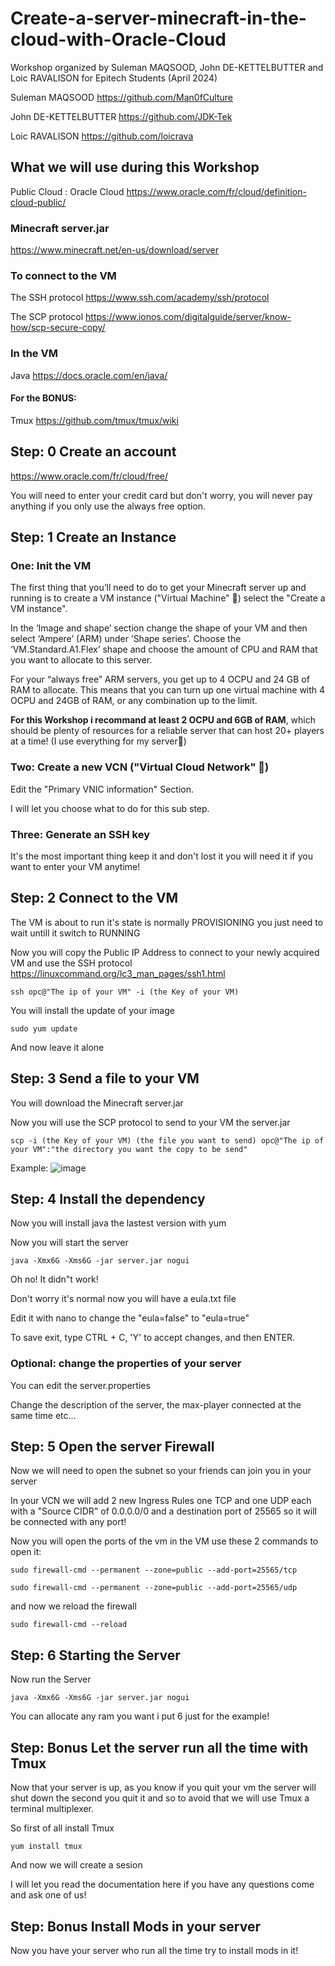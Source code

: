 # Create-a-server-minecraft-in-the-cloud-with-Oracle-Cloud
Workshop organized by Suleman MAQSOOD, John DE-KETTELBUTTER and Loic RAVALISON  for Epitech Students (April 2024)

Suleman MAQSOOD https://github.com/Man0fCulture

John DE-KETTELBUTTER https://github.com/JDK-Tek

Loic RAVALISON https://github.com/loicrava

## What we will use during this Workshop

Public Cloud : Oracle Cloud https://www.oracle.com/fr/cloud/definition-cloud-public/

### Minecraft server.jar

https://www.minecraft.net/en-us/download/server

### To connect to the VM

The SSH protocol https://www.ssh.com/academy/ssh/protocol

The SCP protocol https://www.ionos.com/digitalguide/server/know-how/scp-secure-copy/

### In the VM

Java https://docs.oracle.com/en/java/

#### For the BONUS:

Tmux https://github.com/tmux/tmux/wiki

## Step: 0 Create an account

https://www.oracle.com/fr/cloud/free/

You will need to enter your credit card but don't worry, you will never pay anything if you only use the always free option.

## Step: 1 Create an Instance

### One: Init the VM

The first thing that you’ll need to do to get your Minecraft server up and running is to create a VM instance ("Virtual Machine" 🗿) select the "Create a VM instance".

In the ‘Image and shape’ section change the shape of your VM and then select ‘Ampere’ (ARM) under ’Shape series’. Choose the ‘VM.Standard.A1.Flex’ shape and choose the amount of CPU and RAM that you want to allocate to this server. 

For your “always free” ARM servers, you get up to 4 OCPU and 24 GB of RAM to allocate. This means that you can turn up one virtual machine with 4 OCPU and 24GB of RAM, or any combination up to the limit.

**For this Workshop i recommand at least 2 OCPU and 6GB of RAM**, which should be plenty of resources for a reliable server that can host 20+ players at a time! (I use everything for my server🗿)

### Two: Create a new VCN ("Virtual Cloud Network" 🗿) 

Edit the "Primary VNIC information" Section.

I will let you choose what to do for this sub step.

### Three: Generate an SSH key

It's the most important thing keep it and don't lost it you will need it if you want to enter your VM anytime!

## Step: 2 Connect to the VM

The VM is about to run it's state is normally PROVISIONING you just need to wait untill it switch to RUNNING

Now you will copy the Public IP Address to connect to your newly acquired VM and use the SSH protocol https://linuxcommand.org/lc3_man_pages/ssh1.html

`ssh opc@"The ip of your VM" -i (the Key of your VM)`

You will install the update of your image

`sudo yum update`

And now leave it alone

## Step: 3 Send a file to your VM

You will download the Minecraft server.jar 

Now you will use the SCP protocol to send to your VM the server.jar

`scp -i (the Key of your VM) (the file you want to send) opc@"The ip of your VM":"the directory you want the copy to be send"`

Example:
![image](https://github.com/Man0fCulture/Create-a-server-minecraft-in-the-cloud-with-Oracle-Cloud/assets/114578137/6b930645-dfd6-4b2a-abf9-f04884600383)

## Step: 4 Install the dependency

Now you will install java the lastest version with yum

Now you will start the server

`java -Xmx6G -Xms6G -jar server.jar nogui`

Oh no! It didn"t work!

Don't worry it's normal now you will have a eula.txt file 

Edit it with nano to change the "eula=false" to "eula=true"

To save exit, type CTRL + C, 'Y' to accept changes, and then ENTER.

### Optional: change the properties of your server

You can edit the server.properties

Change the description of the server, the max-player connected at the same time etc...

## Step: 5 Open the server Firewall

Now we will need to open the subnet so your friends can join you in your server

In your VCN we will add 2 new Ingress Rules one TCP and one UDP each with a "Source CIDR" of 0.0.0.0/0 and a destination port of 25565 so it will be connected with any port!

Now you will open the ports of the vm in the VM use these 2 commands to open it:

`sudo firewall-cmd --permanent --zone=public --add-port=25565/tcp`

`sudo firewall-cmd --permanent --zone=public --add-port=25565/udp`

and now we reload the firewall

`sudo firewall-cmd --reload`

## Step: 6 Starting the Server

Now run the Server

`java -Xmx6G -Xms6G -jar server.jar nogui`

You can allocate any ram you want i put 6 just for the example!

## Step: Bonus Let the server run all the time with Tmux

Now that your server is up, as you know if you quit your vm the server will shut down the second you quit it and so to avoid that we will use Tmux a terminal multiplexer.

So first of all install Tmux

`yum install tmux`

And now we will create a sesion

I will let you read the documentation here if you have any questions come and ask one of us!

## Step: Bonus Install Mods in your server

Now you have your server who run all the time try to install mods in it!


